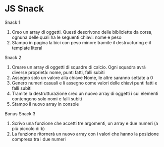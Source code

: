 # JS Snack

Snack 1

1. Creo un array di oggetti. Questi descrivono delle bibliclette da corsa, ognuna delle quali ha le seguenti chiavi: nome e peso
2. Stampo in pagina la bici con peso minore tramite il destructuring e il template literal

Snack 2

1. Creare un array di oggetti di squadre di calcio. Ogni squadra avrà diverse proprietà: nome, punti fatti, falli subiti
2. Assegno solo un valore alla chiave Nome, le altre saranno settate a 0
3. Genero numeri casuali e li assegno come valori delle chiavi punti fatti e falli subiti
4. Tramite la destrutturazione creo un nuovo array di oggetti i cui elementi contengono solo nomi e falli subiti
5. Stampo il nuovo array in console

Bonus Snack 3

1. Scrivo una funzione che accetti tre argomenti, un array e due numeri (a più piccolo di b)
2. La funzione ritornerà un nuovo array con i valori che hanno la posizione compresa tra i due numeri
